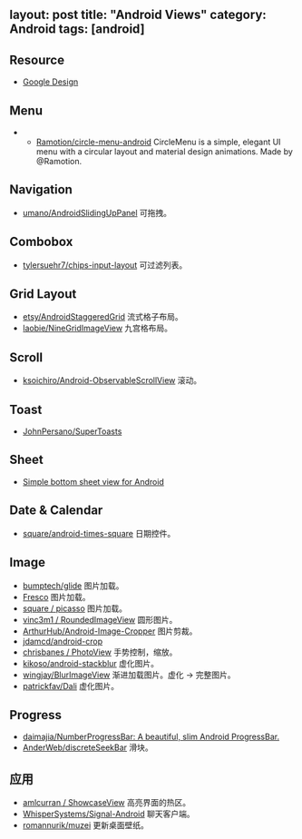 layout: post
title: "Android Views"
category: Android
tags: [android]
---

## Resource

- [Google Design](https://www.google.com/design/)

## Menu

- - [Ramotion/circle-menu-android](https://github.com/Ramotion/circle-menu-android) CircleMenu is a simple, elegant UI menu with a circular layout and material design animations. Made by @Ramotion.

## Navigation

- [umano/AndroidSlidingUpPanel](https://github.com/umano/AndroidSlidingUpPanel) 可拖拽。

## Combobox

- [tylersuehr7/chips-input-layout](https://github.com/tylersuehr7/chips-input-layout) 可过滤列表。

## Grid Layout

- [etsy/AndroidStaggeredGrid](https://github.com/etsy/AndroidStaggeredGrid) 流式格子布局。
- [laobie/NineGridImageView](https://github.com/laobie/NineGridImageView) 九宫格布局。

## Scroll

- [ksoichiro/Android-ObservableScrollView](https://github.com/ksoichiro/Android-ObservableScrollView) 滚动。

## Toast

- [JohnPersano/SuperToasts](https://github.com/JohnPersano/SuperToasts)

## Sheet

- [Simple bottom sheet view for Android](https://github.com/qhutch/BottomSheetLayout)

## Date & Calendar

- [square/android-times-square](https://github.com/square/android-times-square) 日期控件。

## Image

- [bumptech/glide](https://github.com/bumptech/glide) 图片加载。
- [Fresco](http://fresco-cn.org/) 图片加载。
- [square / picasso](https://github.com/square/picasso) 图片加载。
- [vinc3m1 / RoundedImageView](https://github.com/vinc3m1/RoundedImageView) 圆形图片。
- [ArthurHub/Android-Image-Cropper](https://github.com/ArthurHub/Android-Image-Cropper) 图片剪裁。
- [jdamcd/android-crop](https://github.com/jdamcd/android-crop)
- [chrisbanes / PhotoView](https://github.com/chrisbanes/PhotoView) 手势控制，缩放。
- [kikoso/android-stackblur](https://github.com/kikoso/android-stackblur) 虚化图片。
- [wingjay/BlurImageView](https://github.com/wingjay/BlurImageView) 渐进加载图片。虚化 -> 完整图片。
- [patrickfav/Dali](https://github.com/patrickfav/Dali) 虚化图片。

## Progress

- [daimajia/NumberProgressBar: A beautiful, slim Android ProgressBar.](https://github.com/daimajia/NumberProgressBar)
- [AnderWeb/discreteSeekBar](https://github.com/AnderWeb/discreteSeekBar) 滑块。

## 应用

- [amlcurran / ShowcaseView](https://github.com/amlcurran/ShowcaseView) 高亮界面的热区。
- [WhisperSystems/Signal-Android](https://github.com/WhisperSystems/Signal-Android) 聊天客户端。
- [romannurik/muzei](https://github.com/romannurik/muzei) 更新桌面壁纸。